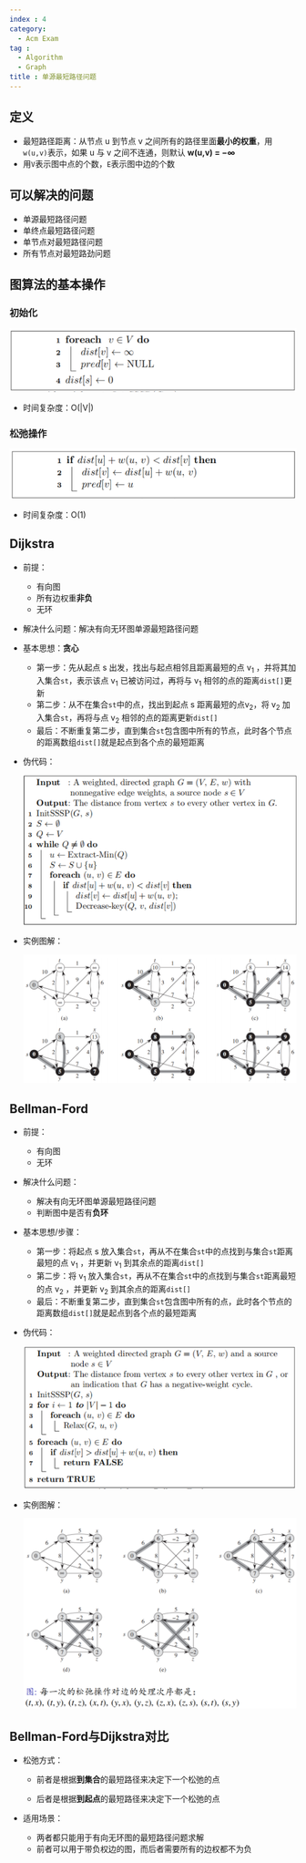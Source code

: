 ```yaml
---
index : 4
category:
  - Acm Exam
tag :
  - Algorithm
  - Graph
title : 单源最短路径问题
---
```


## 定义

- 最短路径距离：从节点 u 到节点 v 之间所有的路径里面**最小的权重**，用`w(u,v)`表示，如果 u 与 v 之间不连通，则默认 **w(u,v) = $-\infty$**
- 用`V`表示图中点的个数，`E`表示图中边的个数

## 可以解决的问题

- 单源最短路径问题
- 单终点最短路径问题
- 单节点对最短路径问题
- 所有节点对最短路劲问题

## 图算法的基本操作

### 初始化

![image-20220601223843864](https://raw.githubusercontent.com/CoderWDD/myImages/main/blog_images/image-20220601223843864.png)

- 时间复杂度：O(|V|)

### 松弛操作

![image-20220601223915173](https://raw.githubusercontent.com/CoderWDD/myImages/main/blog_images/image-20220601223915173.png)

- 时间复杂度：O(1)

## Dijkstra

- 前提：

  - 有向图
  - 所有边权重**非负**
  - 无环

- 解决什么问题：解决有向无环图单源最短路径问题

- 基本思想：**贪心**

  - 第一步：先从起点 s 出发，找出与起点相邻且距离最短的点 v<sub>1</sub> ，并将其加入集合`st`，表示该点 v<sub>1</sub> 已被访问过，再将与 v<sub>1</sub> 相邻的点的距离`dist[]`更新
  - 第二步：从不在集合`st`中的点，找出到起点 s 距离最短的点v<sub>2</sub>，将 v<sub>2</sub> 加入集合`st`，再将与点 v<sub>2</sub> 相邻的点的距离更新`dist[]`
  - 最后：不断重复第二步，直到集合`st`包含图中所有的节点，此时各个节点的距离数组`dist[]`就是起点到各个点的最短距离

- 伪代码：

  ![image-20220601230752638](https://raw.githubusercontent.com/CoderWDD/myImages/main/blog_images/image-20220601230752638.png)

- 实例图解：

  ![image-20220601231125091](https://raw.githubusercontent.com/CoderWDD/myImages/main/blog_images/image-20220601231125091.png)

## Bellman-Ford

- 前提：
  - 有向图
  - 无环
- 解决什么问题：
  - 解决有向无环图单源最短路径问题
  - 判断图中是否有**负环**

- 基本思想/步骤：
  - 第一步：将起点 s 放入集合`st`，再从不在集合`st`中的点找到与集合`st`距离最短的点 v<sub>1</sub> ，并更新 v<sub>1</sub> 到其余点的距离`dist[]`
  - 第二步：将 v<sub>1</sub> 放入集合`st`，再从不在集合`st`中的点找到与集合`st`距离最短的点 v<sub>2</sub> ，并更新 v<sub>2</sub> 到其余点的距离`dist[]`
  - 最后：不断重复第二步，直到集合`st`包含图中所有的点，此时各个节点的距离数组`dist[]`就是起点到各个点的最短距离

- 伪代码：

  ![image-20220601235808150](https://raw.githubusercontent.com/CoderWDD/myImages/main/blog_images/image-20220601235808150.png)

- 实例图解：

  ![image-20220602001912421](https://raw.githubusercontent.com/CoderWDD/myImages/main/blog_images/image-20220602001912421.png)

## Bellman-Ford与Dijkstra对比

- 松弛方式：

  - 前者是根据**到集合**的最短路径来决定下一个松弛的点

  - 后者是根据**到起点**的最短路径来决定下一个松弛的点

- 适用场景：
  - 两者都只能用于有向无环图的最短路径问题求解
  - 前者可以用于带负权边的图，而后者需要所有的边权都不为负
